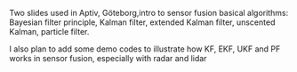 Two slides used in Aptiv, Göteborg,intro to sensor fusion basical algorithms: Bayesian filter principle, Kalman filter, extended Kalman filter, unscented Kalman, particle filter.

I also plan to add some demo codes to illustrate how KF, EKF, UKF and PF works in sensor fusion, especially with radar and lidar
